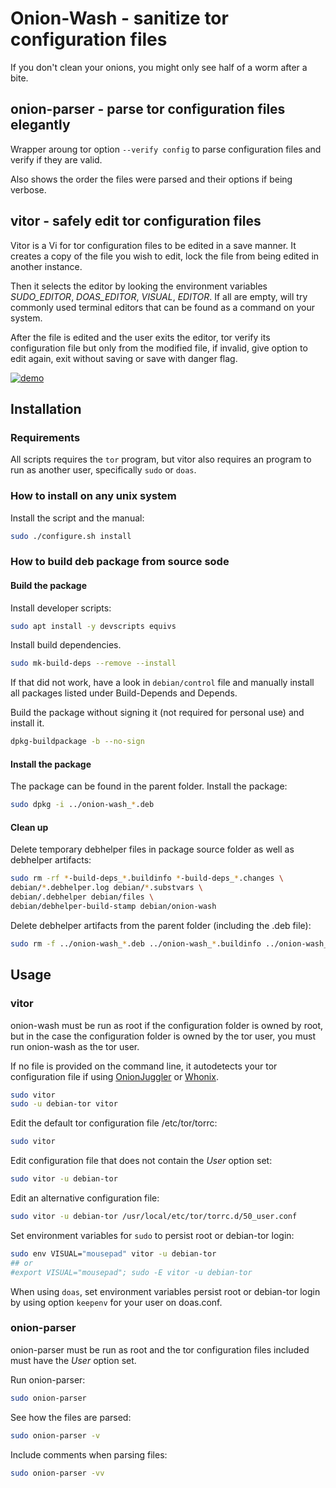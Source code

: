 # Onion-Wash - sanitize tor configuration files

If you don't clean your onions, you might only see half of a worm after a bite.

## onion-parser - parse tor configuration files elegantly

Wrapper aroung tor option `--verify config` to parse configuration files and verify if they are valid.

Also shows the order the files were parsed and their options if being verbose.

## vitor - safely edit tor configuration files

Vitor is a Vi for tor configuration files to be edited in a save manner. It creates a copy of the file you wish to edit, lock the file from being edited in another instance.

Then it selects the editor by looking the environment variables *SUDO_EDITOR*, *DOAS_EDITOR*, *VISUAL*, *EDITOR*. If all are empty, will try commonly used terminal editors that can be found as a command on your system.

After the file is edited and the user exits the editor, tor verify its configuration file but only from the modified file, if invalid, give option to edit again, exit without saving or save with danger flag.


[![demo](https://asciinema.org/a/463445.svg)](https://asciinema.org/a/463445?autoplay=1)

## Installation

### Requirements

All scripts requires the `tor` program, but vitor also requires an program to run as another user, specifically `sudo` or `doas`.

### How to install on any unix system

Install the script and the manual:
```sh
sudo ./configure.sh install
```

### How to build deb package from source sode

#### Build the package

Install developer scripts:
```sh
sudo apt install -y devscripts equivs
```

Install build dependencies.
```sh
sudo mk-build-deps --remove --install
```
If that did not work, have a look in `debian/control` file and manually install all packages listed under Build-Depends and Depends.

Build the package without signing it (not required for personal use) and install it.
```sh
dpkg-buildpackage -b --no-sign
```

#### Install the package

The package can be found in the parent folder.
Install the package:
```sh
sudo dpkg -i ../onion-wash_*.deb
```

#### Clean up

Delete temporary debhelper files in package source folder as well as debhelper artifacts:
```sh
sudo rm -rf *-build-deps_*.buildinfo *-build-deps_*.changes \
debian/*.debhelper.log debian/*.substvars \
debian/.debhelper debian/files \
debian/debhelper-build-stamp debian/onion-wash
```

Delete debhelper artifacts from the parent folder (including the .deb file):
```sh
sudo rm -f ../onion-wash_*.deb ../onion-wash_*.buildinfo ../onion-wash_*.changes
```

## Usage

### vitor

onion-wash must be run as root if the configuration folder is owned by root, but in the case the configuration folder is owned by the tor user, you must run onion-wash as the tor user.

If no file is provided on the command line, it autodetects your tor configuration file if using [OnionJuggler](https://github.com/nyxnor/onionjuggler) or [Whonix](https://whonix.org).

```sh
sudo vitor
sudo -u debian-tor vitor
```

Edit the default tor configuration file /etc/tor/torrc:
```sh
sudo vitor
```

Edit configuration file that does not contain the *User* option set:
```sh
sudo vitor -u debian-tor
```

Edit an alternative configuration file:
```sh
sudo vitor -u debian-tor /usr/local/etc/tor/torrc.d/50_user.conf
```

Set environment variables for `sudo` to persist root or debian-tor login:
```sh
sudo env VISUAL="mousepad" vitor -u debian-tor
## or
#export VISUAL="mousepad"; sudo -E vitor -u debian-tor
```

When using `doas`, set environment variables persist root or debian-tor login by using option `keepenv` for your user on doas.conf.
### onion-parser

onion-parser must be run as root and the tor configuration files included must have the *User* option set.

Run onion-parser:
```sh
sudo onion-parser
```

See how the files are parsed:
```sh
sudo onion-parser -v
```

Include comments when parsing files:
```sh
sudo onion-parser -vv
```
